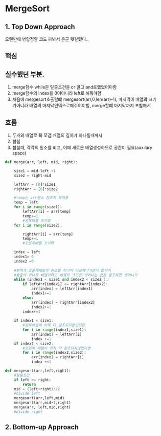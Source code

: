# MergeSort
## 1. Top Down Approach
오랜만에 병합정렬 코드 짜봐서 은근 헷갈렸다..
## 핵심

## 실수했던 부분.
1. merge함수 while문 탈출조건을 or 말고 and로했었어야함
2. merge함수의 index를 0이아니라 left로 해줘야함
3. 처음에 mergesort호출할떄 mergesort(arr,0,len(arr)-1), 마지막이 배열의 크기가아니라 배열의 마지막인덱스로해주어야함, merge할떄 마지막까지 포함해서
## 흐름
1. 두개의 배열로 쭉 쪼갬 배열의 길이가 하나될때까지
2. 합침 
3. 합칠때, 각각의 원소를 비교, 이때 새로운 배열생성하므로 공간이 필요(auxilary space)
```python
def merge(arr, left, mid, right):

    size1 = mid-left +1
    size2 = right-mid

    leftArr = [0]*size1
    rightArr = [0]*size2

    #temp는 arr원소 참조의 목적용
    temp = left
    for i in range(size1):
        leftArr[i] = arr[temp]
        temp+=1
        #왼쪽배열 초기화
    for i in range(size2):

        rightArr[i] = arr[temp]
        temp+=1
        #오른쪽배열 초기화

    index = left
    index1= 0
    index2 =0
    
    #왼쪽과 오른쪽배열의 원소를 하나씩 비교해나가면서 합치기
    #둘중의 하나의 배열이라도 배열의 크기를 벗어나는 값을 참조하면 벗어나기
    while (index1 < size1 and index2 < size2 ):
        if leftArr[index1] <= rightArr[index2]:
            arr[index] = leftArr[index1]
            index1+=1
        else:
            arr[index] = rightArr[index2]
            index2+=1
        index+=1
    
    if index1 < size1:
        #왼쪽배열이 아직 다 참조되지않았다면
        for i in range(index1,size1):
            arr[index] = leftArr[i]
            index +=1
    if index2 < size2:
        #오른쪽 배열이 아직 다 참조되지않았다면
        for i in range(index2,size2):
            arr[index] = rightArr[i]
            index +=1

def mergesort(arr,left,right):
    #탈출조건
    if left >= right:
        return
    mid = (left+right)//2
    #divide left 
    mergesort(arr,left,mid)
    mergesort(arr,mid+1,right)
    merge(arr, left,mid,right)
    #divide right

```

## 2. Bottom-up Approach
